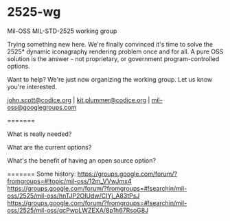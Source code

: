 2525-wg
=======

Mil-OSS MIL-STD-2525 working group

Trying something new here.  We're finally convinced it's time to solve the 2525* dynamic iconagraphy
rendering problem once and for all.  A pure OSS solution is the answer - not proprietary, or government
program-controlled options.

Want to help?  We're just now organizing the working group.  Let us know you're interested.

john.scott@codice.org | kit.plummer@codice.org | mil-oss@googlegroups.com

=======

What is really needed?

What are the current options?

What's the benefit of having an open source option?

=======
Some history:
https://groups.google.com/forum/?fromgroups=#!topic/mil-oss/12m_VVwJmx4
https://groups.google.com/forum/?fromgroups=#!searchin/mil-oss/2525/mil-oss/hnTJP2OIUdw/CIYj_A83tPsJ
https://groups.google.com/forum/?fromgroups=#!searchin/mil-oss/2525/mil-oss/qcPwpLWZEXA/8p1h67RsoG8J